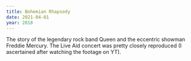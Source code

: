 ```yaml
---
title: Bohemian Rhapsody
date: 2021-04-01
year: 2018
---
```


The story of the legendary rock band Queen and the eccentric showman Freddie Mercury. The Live Aid concert was pretty closely reproduced (I ascertained after watching the footage on YT).  
